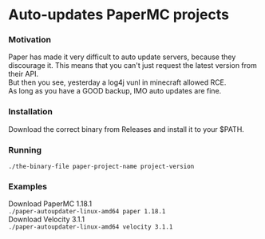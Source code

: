 # Auto-updates PaperMC projects

### Motivation

Paper has made it very difficult to auto update servers, because they discourage it. This means that you can't just request the latest version from their API.  
But then you see, yesterday a log4j vunl in minecraft allowed RCE.  
As long as you have a GOOD backup, IMO auto updates are fine.

### Installation

Download the correct binary from Releases and install it to your $PATH.

### Running

`./the-binary-file paper-project-name project-version`  

### Examples  

Download PaperMC 1.18.1  
`./paper-autoupdater-linux-amd64 paper 1.18.1`  
Download Velocity 3.1.1  
`./paper-autoupdater-linux-amd64 velocity 3.1.1`


